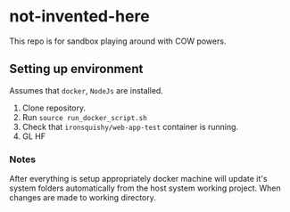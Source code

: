 # not-invented-here
This repo is for sandbox playing around with COW powers.

## Setting up environment
Assumes that `docker`, `NodeJs` are installed.
1. Clone repository.
2. Run `source run_docker_script.sh`
3. Check that `ironsquishy/web-app-test` container is running.
4. GL HF

### Notes
After everything is setup appropriately docker machine will update it's system folders automatically from the host system working project. When changes are made to working directory.
